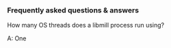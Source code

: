 ### Frequently asked questions & answers

How many OS threads does a libmill process run using?

A: One





